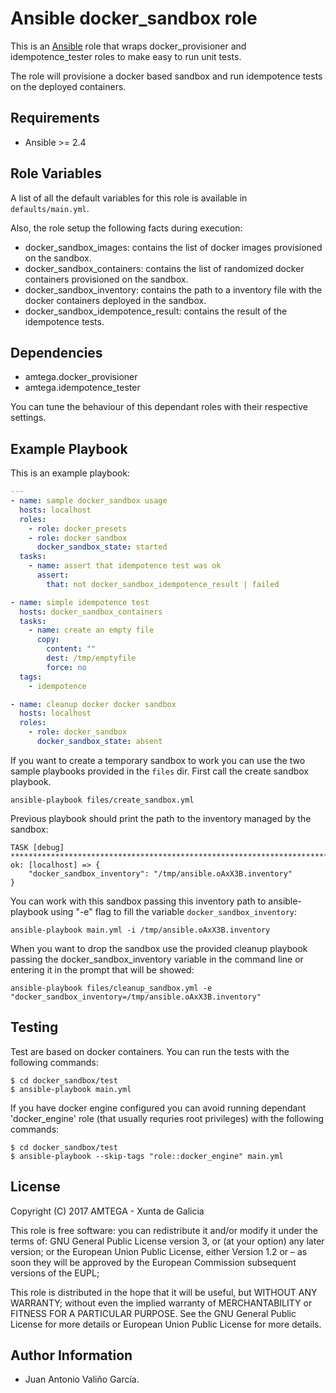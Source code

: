 # Ansible docker_sandbox role

This is an [Ansible](http://www.ansible.com) role that wraps docker_provisioner and idempotence_tester roles to make easy to run unit tests.

The role will provisione a docker based sandbox and run idempotence tests on the deployed containers.

## Requirements

- Ansible >= 2.4

## Role Variables

A list of all the default variables for this role is available in `defaults/main.yml`.

Also, the role setup the following facts during execution:

- docker_sandbox_images: contains the list of docker images provisioned on the sandbox.
- docker_sandbox_containers: contains the list of randomized docker containers provisioned on the sandbox.
- docker_sandbox_inventory: contains the path to a inventory file with the docker containers deployed in the sandbox.
- docker_sandbox_idempotence_result: contains the result of the idempotence tests.

## Dependencies

- amtega.docker_provisioner
- amtega.idempotence_tester

You can tune the behaviour of this dependant roles with their respective settings.

## Example Playbook

This is an example playbook:

```yaml
---
- name: sample docker_sandbox usage
  hosts: localhost
  roles:
    - role: docker_presets
    - role: docker_sandbox
      docker_sandbox_state: started
  tasks:
    - name: assert that idempotence test was ok
      assert:
        that: not docker_sandbox_idempotence_result | failed

- name: simple idempotence test
  hosts: docker_sandbox_containers
  tasks:
    - name: create an empty file
      copy:
        content: ""
        dest: /tmp/emptyfile
        force: no
  tags:
    - idempotence

- name: cleanup docker docker sandbox
  hosts: localhost
  roles:
    - role: docker_sandbox
      docker_sandbox_state: absent
```

If you want to create a temporary sandbox to work you can use the two sample playbooks provided in the `files` dir. First call the create sandbox playbook.

```
ansible-playbook files/create_sandbox.yml
```

Previous playbook should print the path to the inventory managed by the sandbox:

```
TASK [debug] **************************************************************************************************************************************************************************************************
ok: [localhost] => {
    "docker_sandbox_inventory": "/tmp/ansible.oAxX3B.inventory"
}
```

You can work with this sandbox passing this inventory path to ansible-playbook using "-e" flag to fill the variable `docker_sandbox_inventory`:

```
ansible-playbook main.yml -i /tmp/ansible.oAxX3B.inventory
```

When you want to drop the sandbox use the provided cleanup playbook passing the docker_sandbox_inventory variable in the command line or entering it in the prompt that will be showed:

```
ansible-playbook files/cleanup_sandbox.yml -e "docker_sandbox_inventory=/tmp/ansible.oAxX3B.inventory"
```

## Testing

Test are based on docker containers. You can run the tests with the following commands:

```shell
$ cd docker_sandbox/test
$ ansible-playbook main.yml
```

If you have docker engine configured you can avoid running dependant 'docker_engine' role (that usually requries root privileges) with the following commands:

```shell
$ cd docker_sandbox/test
$ ansible-playbook --skip-tags "role::docker_engine" main.yml
```

## License

Copyright (C) 2017 AMTEGA - Xunta de Galicia

This role is free software: you can redistribute it and/or modify
it under the terms of:
GNU General Public License version 3, or (at your option) any later version;
or the European Union Public License, either Version 1.2 or – as soon
they will be approved by the European Commission ­subsequent versions of
the EUPL;

This role is distributed in the hope that it will be useful,
but WITHOUT ANY WARRANTY; without even the implied warranty of
MERCHANTABILITY or FITNESS FOR A PARTICULAR PURPOSE.  See the
GNU General Public License for more details or European Union Public License for more details.

## Author Information

- Juan Antonio Valiño García.
